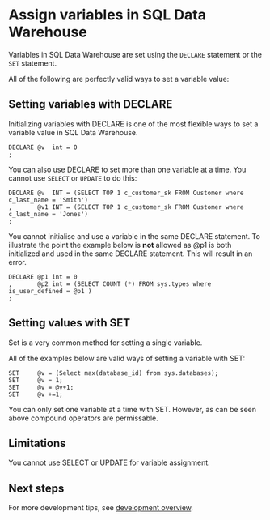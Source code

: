 <properties
   pageTitle="Assign variables in SQL Data Warehouse | Microsoft Azure"
   description="Tips for assigning Transact-SQL variables in Azure SQL Data Warehouse for developing solutions."
   services="sql-data-warehouse"
   documentationCenter="NA"
   authors="jrowlandjones"
   manager="barbkess"
   editor=""/>

<tags
   ms.service="sql-data-warehouse"
   ms.devlang="NA"
   ms.topic="article"
   ms.tgt_pltfrm="NA"
   ms.workload="data-services"
   ms.date="06/26/2015"
   ms.author="JRJ@BigBangData.co.uk;barbkess"/>

# Assign variables in SQL Data Warehouse
Variables in SQL Data Warehouse are set using the `DECLARE` statement or the `SET` statement. 

All of the following are perfectly valid ways to set a variable value:

## Setting variables with DECLARE

Initializing variables with DECLARE is one of the most flexible ways to set a variable value in SQL Data Warehouse.

```
DECLARE @v  int = 0
;
```

You can also use DECLARE to set more than one variable at a time. You cannot use `SELECT` or `UPDATE` to do this:

```
DECLARE @v  INT = (SELECT TOP 1 c_customer_sk FROM Customer where c_last_name = 'Smith')
,       @v1 INT = (SELECT TOP 1 c_customer_sk FROM Customer where c_last_name = 'Jones')
;
```

You cannot initialise and use a variable in the same DECLARE statement. To illustrate the point the example below is **not** allowed as @p1 is both initialized and used in the same DECLARE statement. This will result in an error.

```
DECLARE @p1 int = 0
,       @p2 int = (SELECT COUNT (*) FROM sys.types where is_user_defined = @p1 )
;
```

## Setting values with SET
Set is a very common method for setting a single variable.

All of the examples below are valid ways of setting a variable with SET:

```
SET     @v = (Select max(database_id) from sys.databases);
SET     @v = 1;
SET     @v = @v+1;
SET     @v +=1;
```

You can only set one variable at a time with SET. However, as can be seen above compound operators are permissable.

## Limitations
You cannot use SELECT or UPDATE for variable assignment.


## Next steps
For more development tips, see [development overview][].

<!--Image references-->

<!--Article references-->
[development overview]: sql-data-warehouse-overview-develop.md

<!--MSDN references-->

<!--Other Web references-->
